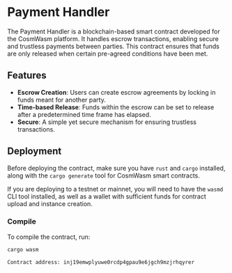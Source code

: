 # Payment Handler

The Payment Handler is a blockchain-based smart contract developed for the CosmWasm platform. It handles escrow transactions, enabling secure and trustless payments between parties. This contract ensures that funds are only released when certain pre-agreed conditions have been met.

## Features

- **Escrow Creation**: Users can create escrow agreements by locking in funds meant for another party.
- **Time-based Release**: Funds within the escrow can be set to release after a predetermined time frame has elapsed.
- **Secure**: A simple yet secure mechanism for ensuring trustless transactions.

## Deployment

Before deploying the contract, make sure you have `rust` and `cargo` installed, along with the `cargo generate` tool for CosmWasm smart contracts.

If you are deploying to a testnet or mainnet, you will need to have the `wasmd` CLI tool installed, as well as a wallet with sufficient funds for contract upload and instance creation.

### Compile

To compile the contract, run:

```sh
cargo wasm

Contract address: inj19emwplyuwe0rcdp4gpau9e6jgch9mzjrhqyrer